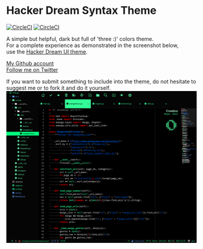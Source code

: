 # Hacker Dream Syntax Theme

[![CircleCI](https://img.shields.io/badge/build-passing-brightgreen.svg)]()
[![CircleCI](https://img.shields.io/badge/version-1.4.6-blue.svg)]()

A simple but helpful, dark but full of 'three :)' colors theme.<br>
For a complete experience as demonstrated in the screenshot below,<br>
use the [Hacker Dream UI theme](https://atom.io/themes/hacker-dream-ui).

[My Github account](https://www.github.com/xeroxyde)<br>
[Follow me on Twitter](https://www.twitter.com/xeroxyde)<br>

If you want to submit something to include into the theme, do not hesitate to suggest me or to fork it and do it yourself.
![Sample](https://raw.githubusercontent.com/xeroxyde/hacker-dream-syntax/master/sample.png)
